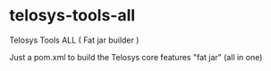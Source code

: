 # telosys-tools-all
Telosys Tools ALL ( Fat jar builder )

Just a pom.xml to build the Telosys core features "fat jar"  (all in one) 
